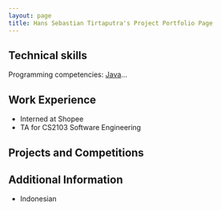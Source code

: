 ```yaml
---
layout: page
title: Hans Sebastian Tirtaputra's Project Portfolio Page
---
```


## Technical skills
Programming competencies: <u>Java</u>...

## Work Experience
- Interned at Shopee
- TA for CS2103 Software Engineering

## Projects and Competitions


## Additional Information
- Indonesian